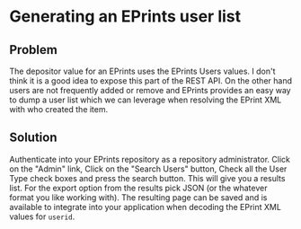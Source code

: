
# Generating an EPrints user list

## Problem

The depositor value for an EPrints uses the EPrints Users 
values. I don't think it is a good idea to expose this part
of the REST API.  On the other hand users are not frequently
added or remove and EPrints provides an easy way to dump
a user list which we can leverage when resolving the EPrint XML
with who created the item.

## Solution

Authenticate into your EPrints repository as a repository
administrator. Click on the "Admin" link, Click on the "Search Users"
button, Check all the User Type check boxes and press the search button.
This will give you a results list. For the export option from the
results pick JSON (or the whatever format you like working with).
The resulting page can be saved and is available to integrate
into your application when decoding the EPrint XML values
for `userid`.

    
